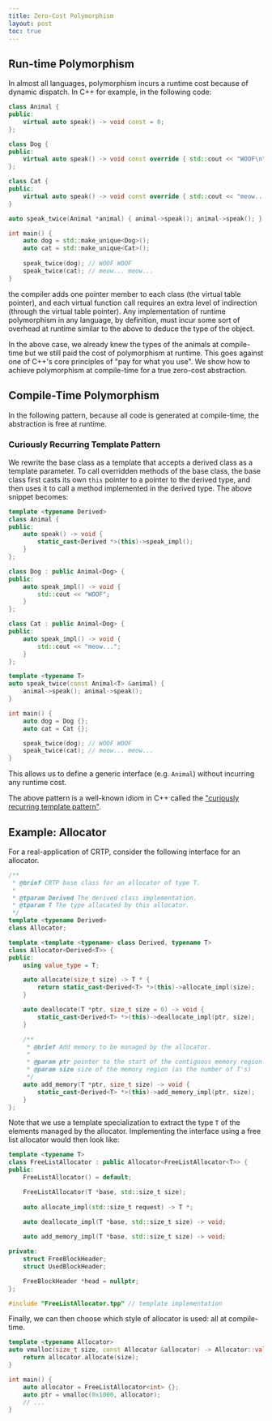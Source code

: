 ```yaml
---
title: Zero-Cost Polymorphism
layout: post
toc: true
---
```


## Run-time Polymorphism

In almost all languages, polymorphism incurs a runtime cost because of dynamic dispatch. In C++ for example, in the following code:

```c++
class Animal {
public:
    virtual auto speak() -> void const = 0;
};

class Dog {
public:
    virtual auto speak() -> void const override { std::cout << "WOOF\n"; }
};

class Cat {
public:
    virtual auto speak() -> void const override { std::cout << "meow...\n"; }
}

auto speak_twice(Animal *animal) { animal->speak(); animal->speak(); }

int main() {
    auto dog = std::make_unique<Dog>();
    auto cat = std::make_unique<Cat>();
    
    speak_twice(dog); // WOOF WOOF
    speak_twice(cat); // meow... meow...
}
```

the compiler adds one pointer member to each class (the virtual table pointer), and each virtual function call requires an extra level of indirection (through the virtual table pointer). Any implementation of runtime polymorphism in any language, by definition, must incur some sort of overhead at runtime similar to the above to deduce the type of the object.

In the above case, we already knew the types of the animals at compile-time but we still paid the cost of polymorphism at runtime. This goes against one of C++'s core principles of "pay for what you use". We show how to achieve polymorphism at compile-time for a true zero-cost abstraction.

## Compile-Time Polymorphism

In the following pattern, because all code is generated at compile-time, the abstraction is free at runtime.

### Curiously Recurring Template Pattern

We rewrite the base class as a template that accepts a derived class as a template parameter. To call overridden methods of the base class, the base class first casts its own `this` pointer to a pointer to the derived type, and then uses it to call a method implemented in the derived type. The above snippet becomes:

```c++
template <typename Derived>
class Animal {
public:
    auto speak() -> void {
        static_cast<Derived *>(this)->speak_impl(); 
    }
};

class Dog : public Animal<Dog> {
public:
    auto speak_impl() -> void {
        std::cout << "WOOF";
    }
};

class Cat : public Animal<Dog> {
public:
    auto speak_impl() -> void {
        std::cout << "meow...";
    }
};

template <typename T>
auto speak_twice(const Animal<T> &animal) {
    animal->speak(); animal->speak();
}

int main() {
    auto dog = Dog {};
    auto cat = Cat {};

    speak_twice(dog); // WOOF WOOF
    speak_twice(cat); // meow... meow...
}
```
This allows us to define a generic interface (e.g. `Animal`) without incurring any runtime cost.

The above pattern is a well-known idiom in C++ called the ["curiously recurring template pattern"](https://en.wikipedia.org/wiki/Curiously_recurring_template_pattern).

## Example: Allocator

For a real-application of CRTP, consider the following interface for an allocator.

```c++
/**
 * @brief CRTP base class for an allocator of type T.
 * 
 * @tparam Derived The derived class implementation.
 * @tparam T The type allocated by this allocator.
 */
template <typename Derived>
class Allocator;

template <template <typename> class Derived, typename T>
class Allocator<Derived<T>> {
public:
    using value_type = T;

    auto allocate(size_t size) -> T * {
        return static_cast<Derived<T> *>(this)->allocate_impl(size);
    }

    auto deallocate(T *ptr, size_t size = 0) -> void {
        static_cast<Derived<T> *>(this)->deallocate_impl(ptr, size);
    }

    /**
     * @brief Add memory to be managed by the allocator. 
     * 
     * @param ptr pointer to the start of the contiguous memory region
     * @param size size of the memory region (as the number of T's)
     */
    auto add_memory(T *ptr, size_t size) -> void {
        static_cast<Derived<T> *>(this)->add_memory_impl(ptr, size);
    }
};
```

Note that we use a template specialization to extract the type `T` of the elements managed by the allocator. Implementing the interface using a free list allocator would then look like:

```c++
template <typename T>
class FreeListAllocator : public Allocator<FreeListAllocator<T>> {
public:
    FreeListAllocator() = default;

    FreeListAllocator(T *base, std::size_t size);
    
    auto allocate_impl(std::size_t request) -> T *;
    
    auto deallocate_impl(T *base, std::size_t size) -> void;

    auto add_memory_impl(T *base, std::size_t size) -> void;

private:
    struct FreeBlockHeader;
    struct UsedBlockHeader;

    FreeBlockHeader *head = nullptr;
};

#include "FreeListAllocator.tpp" // template implementation
```

Finally, we can then choose which style of allocator is used: all at compile-time.

```c++
template <typename Allocator>
auto vmalloc(size_t size, const Allocator &allocator) -> Allocator::value_type * {
    return allocator.allocate(size);
}

int main() {
    auto allocator = FreeListAllocator<int> {};
    auto ptr = vmalloc(0x1000, allocator);
    // ...
}
```